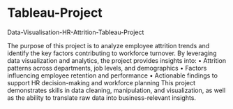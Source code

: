 # Tableau-Project
Data-Visualisation-HR-Attrition-Tableau-Project


The purpose of this project is to analyze employee attrition trends and identify the key factors contributing to workforce turnover. By leveraging data visualization and analytics, the project provides insights into:
•	Attrition patterns across departments, job levels, and demographics
•	Factors influencing employee retention and performance
•	Actionable findings to support HR decision-making and workforce planning
This project demonstrates skills in data cleaning, manipulation, and visualization, as well as the ability to translate raw data into business-relevant insights.

